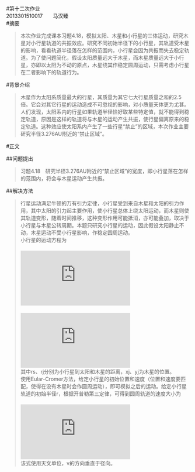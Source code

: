 #第十二次作业  
2013301510017　　马汉臻  
#摘要  
> 本次作业完成课本习题4.18，模拟太阳、木星和小行星的三体运动，研究木星对小行星轨道的共振效应。研究不同初始半径下的小行星，其轨道受木星的影响，看看轨道半径落在怎样的范围内，小行星会因为共振而失去稳定轨道。为了使问题简化，假设太阳质量远大于木星，而木星质量远大于小行星，亦即以太阳为不动的原点，木星绕其作稳定圆周运动，只需考虑小行星在二者影响下的轨道行为。  

#背景介绍  
> 木星作为太阳系质量最大的行星，其质量为其它七大行星质量之和的2.5倍。它会对其它行星的运动造成不可忽视的影响，对小质量天体更为尤甚。人们发现，太阳系内的行星如果轨道半径恰好取某些特定值，就不能得到稳定轨道，原因是这样的轨道将与木星的运动产生共振，使行星偏离原来的稳定轨道。这种效应使太阳系内产生了一些行星“禁止”的区域，本次作业主要研究半径3.276AU附近的“禁止区域”。  

#正文  

##问题提出  
> 习题4.18　研究半径3.276AU附近的“禁止区域”的宽度，即小行星落在怎样的范围内，将会与木星运动产生共振。  

##解决方法  
> 行星运动满足牛顿的万有引力定律，小行星受到来自木星和太阳的引力作用，其中太阳的引力起主要作用，使小行星总体上绕太阳运动，而木星则使其轨道变形，随着时间推移，这种变形作用可能抵消，亦可能叠加，取决于小行星与木星公转周期。本题只研究小行星的运动，因此假设太阳静止不动，木星运动不受小行星影响，作稳定圆周运动。  
> 小行星的运动方程为  
　　　　　　　　　　　　![](http://latex.codecogs.com/gif.latex?%5Cfrac%7B%5Cmathrm%7Bd%7Dv_%7Bx%7D%20%7D%7B%5Cmathrm%7Bd%7D%20t%7D%3D-%5Cfrac%7B4%5Cpi%20%5E2%20x%7D%7Br_%7Bs%7D%5E3%7D&plus;%5Cfrac%7B0.004%5Cpi%20%5E2%28x_%7Bj%7D-x%29%7D%7Br_%7Bj%7D%5E3%7D)  
　　　　　　　　　　　　![](http://latex.codecogs.com/gif.latex?%5Cfrac%7B%5Cmathrm%7Bd%7Dv_%7By%7D%20%7D%7B%5Cmathrm%7Bd%7D%20t%7D%3D-%5Cfrac%7B4%5Cpi%20%5E2%20y%7D%7Br_%7Bs%7D%5E3%7D&plus;%5Cfrac%7B0.004%5Cpi%20%5E2%28y_%7Bj%7D-y%29%7D%7Br_%7Bj%7D%5E3%7D)  
> 其中rs、rj分别为小行星到太阳和木星的距离，xj、yj为木星的位置。  
> 使用Eular-Cromer方法，给定小行星的初始位置和速度（位置和速度要匹配，使得在没有木星时会作圆周运动），即可模拟之后的运动。给定小行星轨道的初始半径r，根据开普勒第三定律，可得到圆周轨道的速度大小为  
　　　　　　　　　　　　![](http://latex.codecogs.com/gif.latex?v%3D%5Cfrac%7B2%5Cpi%20%7D%7B%5Csqrt%7Br%7D%7D)  
> 该式使用天文单位，v的方向垂直于径向。
